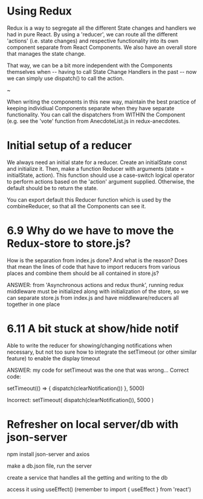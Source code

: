 # Using Redux

Redux is a way to segregate all the different State changes and handlers we had in pure React. By using a 'reducer', we can route all the different 'actions' (i.e. state changes) and respective functionality into its own component separate from React Components. We also have an overall store that manages the state change.

That way, we can be a bit more independent with the Components themselves when -- having to call State Change Handlers in the past -- now we can simply use dispatch() to call the action.

~

When writing the components in this new way, maintain the best practice of keeping individiual Components separate when they have separate functionality. You can call the dispatchers from WITHIN the Component (e.g. see the 'vote' function from AnecdoteList.js in redux-anecdotes. 

# Initial setup of a reducer

We always need an initial state for a reducer. Create an initialState const and initialize it. Then, make a function Reducer with arguments (state = initialState, action). This function should use a case-switch logical operator to perform actions based on the 'action' argument supplied. Otherwise, the default should be to return the state.

You can export default this Reducer function which is used by the combineReducer, so that all the Components can see it.

# 6.9 Why do we have to move the Redux-store to store.js?

How is the separation from index.js done? And what is the reason? Does that mean the lines of code that have to import reducers from various places and combine them should be all contained in store.js?

ANSWER: from 'Asynchronous actions and redux thunk', running redux middleware must be initialized along with initialization of the store, so we can separate store.js from index.js and have middleware/reducers all together in one place

# 6.11 A bit stuck at show/hide notif

Able to write the reducer for showing/changing notifications when necessary, but not too sure how to integrate the setTimeout (or other similar feature) to enable the display timeout

ANSWER: my code for setTimeout was the one that was wrong...
Correct code:

setTimeout(() => {
	dispatch(clearNotification())
}, 5000)

Incorrect:
setTimeout( dispatch(clearNotification()), 5000 )


# Refresher on local server/db with json-server

npm install json-server and axios

make a db.json file, run the server

create a service that handles all the getting and writing to the db

access it using useEffect() (remember to import { useEffect } from 'react')


